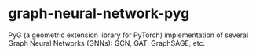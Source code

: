# graph-neural-network-pyg
PyG (a geometric extension library for PyTorch) implementation of several Graph Neural Networks (GNNs): GCN, GAT, GraphSAGE, etc.
